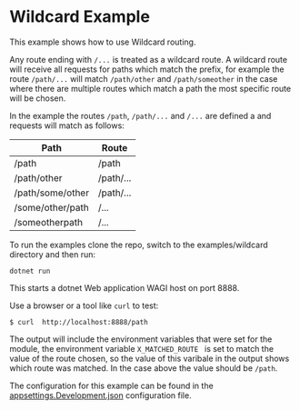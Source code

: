 # Wildcard Example

This example shows how to use Wildcard routing.

Any route ending with `/...` is treated as a wildcard route. A wildcard route will receive all requests for paths which match the prefix, for example the route `/path/...` will match 
`/path/other` and `/path/someother` in the case where there are multiple routes which match a path the most specific route will be chosen. 

In the example the routes `/path`, `/path/...` and `/...` are defined a and requests will match as follows:

| Path | Route|
|---|---|
| /path | /path |
| /path/other | /path/... |
| /path/some/other | /path/... |
| /some/other/path | /... |
| /someotherpath | /... |

To run the examples clone the repo, switch to the examples/wildcard directory and then run:

``` Console
dotnet run
```

This starts a dotnet Web application WAGI host on port 8888.

Use a browser or a tool like `curl` to test:

``` Console
$ curl  http://localhost:8888/path
```

The output will include the environment variables that were set for the module, the environment variable `X_MATCHED_ROUTE ` is set to match the value of the route chosen, so the value of this varibale in the output shows which route was matched.
In the case above the value should be `/path`.

The configuration for this example can be found in the [appsettings.Development.json](appsettings.Development.json) configuration file.
